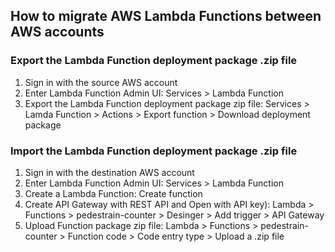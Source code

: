 ## How to migrate AWS Lambda Functions between AWS accounts
### Export the Lambda Function deployment package .zip file
1. Sign in with the source AWS account
1. Enter Lambda Function Admin UI: Services > Lambda Function
1. Export the Lambda Function deployment package zip file: Services > Lamda Function > Actions > Export function > Download deployment package

### Import the Lambda Function deployment package .zip file
1. Sign in with the destination AWS account
1. Enter Lambda Function Admin UI: Services > Lambda Function
1. Create a Lambda Function: Create function
1. Create API Gateway with REST API and Open with API key): Lambda > Functions > pedestrain-counter > Desinger > Add trigger > API Gateway
1. Upload Function package zip file: Lambda > Functions > pedestrain-counter > Function code > Code entry type > Upload a .zip file

